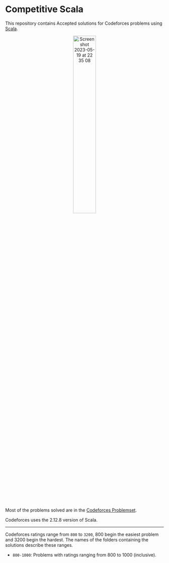 # Competitive Scala

This repository contains Accepted solutions for Codeforces problems using [Scala](https://www.scala-lang.org/).

<p align="center">
  <img width=38% alt="Screenshot 2023-05-19 at 22 35 08" src="https://github.com/lacwerda/competitive-scala/assets/43220266/0e1df39b-d014-4669-9e98-3354861f06c4">
</p>

Most of the problems solved are in the [Codeforces Problemset](https://codeforces.com/problemset).

Codeforces uses the 2.12.8 version of Scala.

-------

Codeforces ratings range from `800` to `3200`, 800 begin the easiest problem and 3200 begin the hardest. The names of the folders containing the solutions describe these ranges.

- `800-1000`: Problems with ratings ranging from 800 to 1000 (inclusive).
